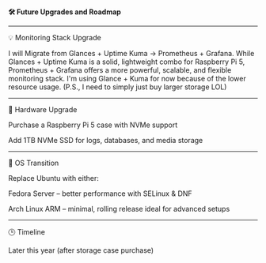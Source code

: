 **🛠️ Future Upgrades and Roadmap**

------------------------------------------------------------------------------------------

💡 Monitoring Stack Upgrade

I will Migrate from Glances + Uptime Kuma → Prometheus + Grafana. While Glances + Uptime Kuma is a solid, lightweight combo for Raspberry Pi 5, Prometheus + Grafana offers a more powerful, scalable, and flexible monitoring stack. I'm using Glance + Kuma for now because of the lower resource usage. (P.S., I need to simply just buy larger storage LOL)

------------------------------------------------------------------------------------------

💽 Hardware Upgrade

Purchase a Raspberry Pi 5 case with NVMe support

Add 1TB NVMe SSD for logs, databases, and media storage

------------------------------------------------------------------------------------------

🧪 OS Transition

Replace Ubuntu with either:

Fedora Server – better performance with SELinux & DNF

Arch Linux ARM – minimal, rolling release ideal for advanced setups

------------------------------------------------------------------------------------------

🕒 Timeline

Later this year (after storage case purchase)
